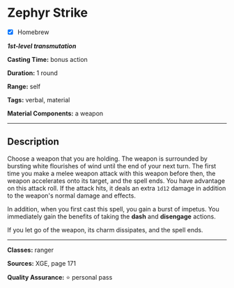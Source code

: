 # Zephyr Strike

- [x] Homebrew

***1st-level transmutation***

**Casting Time:** bonus action

**Duration:** 1 round

**Range:** self

**Tags:** verbal, material

**Material Components:** a weapon

---

## Description
Choose a weapon that you are holding.
The weapon is surrounded by bursting white flourishes of wind until the end of your next turn.
The first time you make a melee weapon attack with this weapon before then, the weapon accelerates onto its target, and the spell ends.
You have advantage on this attack roll.
If the attack hits, it deals an extra `1d12` damage in addition to the weapon's normal damage and effects.

In addition, when you first cast this spell, you gain a burst of impetus.
You immediately gain the benefits of taking the **dash** and **disengage** actions.

If you let go of the weapon, its charm dissipates, and the spell ends.

---

**Classes:** ranger

**Sources:** XGE, page 171

**Quality Assurance:** :star: personal pass
